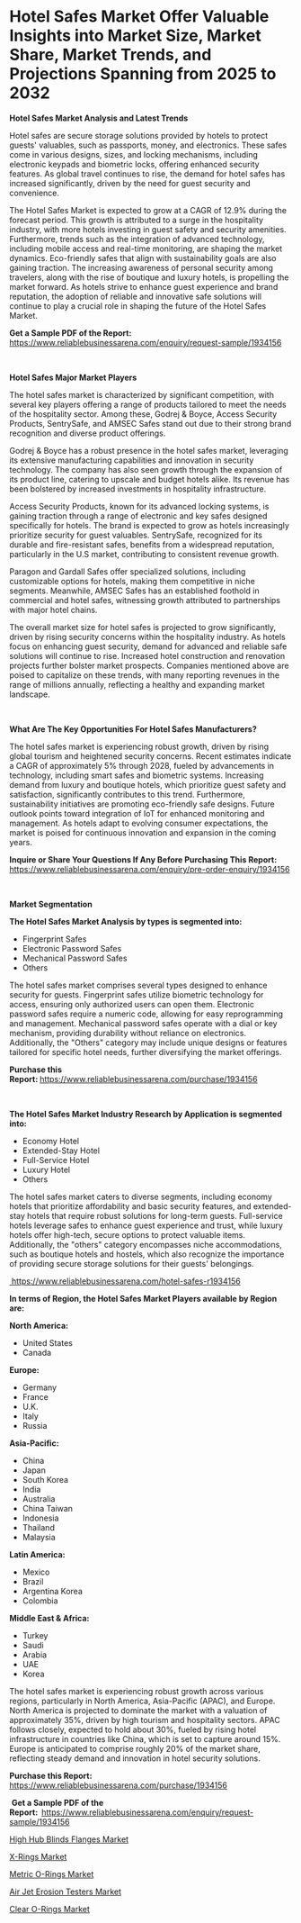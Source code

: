 <p><h1>Hotel Safes Market Offer Valuable Insights into Market Size, Market Share, Market Trends, and Projections Spanning from 2025 to 2032</h1></p><p><strong>Hotel Safes Market Analysis and Latest Trends</strong></p>
<p><p>Hotel safes are secure storage solutions provided by hotels to protect guests' valuables, such as passports, money, and electronics. These safes come in various designs, sizes, and locking mechanisms, including electronic keypads and biometric locks, offering enhanced security features. As global travel continues to rise, the demand for hotel safes has increased significantly, driven by the need for guest security and convenience.</p><p>The Hotel Safes Market is expected to grow at a CAGR of 12.9% during the forecast period. This growth is attributed to a surge in the hospitality industry, with more hotels investing in guest safety and security amenities. Furthermore, trends such as the integration of advanced technology, including mobile access and real-time monitoring, are shaping the market dynamics. Eco-friendly safes that align with sustainability goals are also gaining traction. The increasing awareness of personal security among travelers, along with the rise of boutique and luxury hotels, is propelling the market forward. As hotels strive to enhance guest experience and brand reputation, the adoption of reliable and innovative safe solutions will continue to play a crucial role in shaping the future of the Hotel Safes Market.</p></p>
<p><strong>Get a Sample PDF of the Report:&nbsp;</strong> <a href="https://www.reliablebusinessarena.com/enquiry/request-sample/1934156?utm_campaign=2177&utm_medium=2&utm_source=Github&utm_content=ia&utm_term=28022025&utm_id=hotel-safes">https://www.reliablebusinessarena.com/enquiry/request-sample/1934156</a></p>
<p>&nbsp;</p>
<p><strong>Hotel Safes Major Market Players</strong></p>
<p><p>The hotel safes market is characterized by significant competition, with several key players offering a range of products tailored to meet the needs of the hospitality sector. Among these, Godrej & Boyce, Access Security Products, SentrySafe, and AMSEC Safes stand out due to their strong brand recognition and diverse product offerings.</p><p>Godrej & Boyce has a robust presence in the hotel safes market, leveraging its extensive manufacturing capabilities and innovation in security technology. The company has also seen growth through the expansion of its product line, catering to upscale and budget hotels alike. Its revenue has been bolstered by increased investments in hospitality infrastructure.</p><p>Access Security Products, known for its advanced locking systems, is gaining traction through a range of electronic and key safes designed specifically for hotels. The brand is expected to grow as hotels increasingly prioritize security for guest valuables. SentrySafe, recognized for its durable and fire-resistant safes, benefits from a widespread reputation, particularly in the U.S market, contributing to consistent revenue growth.</p><p>Paragon and Gardall Safes offer specialized solutions, including customizable options for hotels, making them competitive in niche segments. Meanwhile, AMSEC Safes has an established foothold in commercial and hotel safes, witnessing growth attributed to partnerships with major hotel chains.</p><p>The overall market size for hotel safes is projected to grow significantly, driven by rising security concerns within the hospitality industry. As hotels focus on enhancing guest security, demand for advanced and reliable safe solutions will continue to rise. Increased hotel construction and renovation projects further bolster market prospects. Companies mentioned above are poised to capitalize on these trends, with many reporting revenues in the range of millions annually, reflecting a healthy and expanding market landscape.</p></p>
<p>&nbsp;</p>
<p><strong>What Are The Key Opportunities For Hotel Safes Manufacturers?</strong></p>
<p><p>The hotel safes market is experiencing robust growth, driven by rising global tourism and heightened security concerns. Recent estimates indicate a CAGR of approximately 5% through 2028, fueled by advancements in technology, including smart safes and biometric systems. Increasing demand from luxury and boutique hotels, which prioritize guest safety and satisfaction, significantly contributes to this trend. Furthermore, sustainability initiatives are promoting eco-friendly safe designs. Future outlook points toward integration of IoT for enhanced monitoring and management. As hotels adapt to evolving consumer expectations, the market is poised for continuous innovation and expansion in the coming years.</p></p>
<p><strong>Inquire or Share Your Questions If Any Before Purchasing This Report:</strong> <a href="https://www.reliablebusinessarena.com/enquiry/pre-order-enquiry/1934156?utm_campaign=2177&utm_medium=2&utm_source=Github&utm_content=ia&utm_term=28022025&utm_id=hotel-safes">https://www.reliablebusinessarena.com/enquiry/pre-order-enquiry/1934156</a></p>
<p>&nbsp;</p>
<p><strong>Market Segmentation</strong></p>
<p><strong>The Hotel Safes Market Analysis by types is segmented into:</strong></p>
<p><ul><li>Fingerprint Safes</li><li>Electronic Password Safes</li><li>Mechanical Password Safes</li><li>Others</li></ul></p>
<p><p>The hotel safes market comprises several types designed to enhance security for guests. Fingerprint safes utilize biometric technology for access, ensuring only authorized users can open them. Electronic password safes require a numeric code, allowing for easy reprogramming and management. Mechanical password safes operate with a dial or key mechanism, providing durability without reliance on electronics. Additionally, the "Others" category may include unique designs or features tailored for specific hotel needs, further diversifying the market offerings.</p></p>
<p><strong>Purchase this Report:&nbsp;</strong><a href="https://www.reliablebusinessarena.com/purchase/1934156?utm_campaign=2177&utm_medium=2&utm_source=Github&utm_content=ia&utm_term=28022025&utm_id=hotel-safes">https://www.reliablebusinessarena.com/purchase/1934156</a></p>
<p>&nbsp;</p>
<p><strong>The Hotel Safes Market Industry Research by Application is segmented into:</strong></p>
<p><ul><li>Economy Hotel</li><li>Extended-Stay Hotel</li><li>Full-Service Hotel</li><li>Luxury Hotel</li><li>Others</li></ul></p>
<p><p>The hotel safes market caters to diverse segments, including economy hotels that prioritize affordability and basic security features, and extended-stay hotels that require robust solutions for long-term guests. Full-service hotels leverage safes to enhance guest experience and trust, while luxury hotels offer high-tech, secure options to protect valuable items. Additionally, the "others" category encompasses niche accommodations, such as boutique hotels and hostels, which also recognize the importance of providing secure storage solutions for their guests' belongings.</p></p>
<p><a href="https://www.reliablebusinessarena.com/hotel-safes-r1934156?utm_campaign=2177&utm_medium=2&utm_source=Github&utm_content=ia&utm_term=28022025&utm_id=hotel-safes">&nbsp;https://www.reliablebusinessarena.com/hotel-safes-r1934156</a></p>
<p><strong>In terms of Region, the Hotel Safes Market Players available by Region are:</strong></p>
<p>
    <p> <strong> North America: </strong>
        <ul>
            <li>United States</li>
            <li>Canada</li>
        </ul>
        </p> 
    <p> <strong> Europe: </strong>
        <ul>
            <li>Germany</li>
            <li>France</li>
            <li>U.K.</li>
            <li>Italy</li>
            <li>Russia</li>
        </ul>
        </p> 
    <p> <strong> Asia-Pacific: </strong>
        <ul>
            <li>China</li>
            <li>Japan</li>
            <li>South Korea</li>
            <li>India</li>
            <li>Australia</li>
            <li>China Taiwan</li>
            <li>Indonesia</li>
            <li>Thailand</li>
            <li>Malaysia</li>
        </ul>
        </p> 
    <p> <strong> Latin America: </strong>
        <ul>
            <li>Mexico</li>
            <li>Brazil</li>
            <li>Argentina Korea</li>
            <li>Colombia</li>
        </ul>
        </p> 
    <p> <strong> Middle East & Africa: </strong>
        <ul>
            <li>Turkey</li>
            <li>Saudi</li>
            <li>Arabia</li>
            <li>UAE</li>
            <li>Korea</li>
        </ul>
    </p>
    </p>
<p><p>The hotel safes market is experiencing robust growth across various regions, particularly in North America, Asia-Pacific (APAC), and Europe. North America is projected to dominate the market with a valuation of approximately 35%, driven by high tourism and hospitality sectors. APAC follows closely, expected to hold about 30%, fueled by rising hotel infrastructure in countries like China, which is set to capture around 15%. Europe is anticipated to comprise roughly 20% of the market share, reflecting steady demand and innovation in hotel security solutions.</p></p>
<p><strong>Purchase this Report: </strong><a href="https://www.reliablebusinessarena.com/purchase/1934156?utm_campaign=2177&utm_medium=2&utm_source=Github&utm_content=ia&utm_term=28022025&utm_id=hotel-safes">https://www.reliablebusinessarena.com/purchase/1934156</a></p>
<p>&nbsp;<strong>Get a Sample PDF of the Report:&nbsp;&nbsp;</strong><a href="https://www.reliablebusinessarena.com/enquiry/request-sample/1934156?utm_campaign=2177&utm_medium=2&utm_source=Github&utm_content=ia&utm_term=28022025&utm_id=hotel-safes">https://www.reliablebusinessarena.com/enquiry/request-sample/1934156</a></p>
<p><strong></strong></p>
<p><p><a href="https://github.com/snookhafizlp/Market-Research-Report-List-1/blob/main/high-hub-blinds-flanges-market.md?utm_campaign=2177&utm_medium=2&utm_source=Github&utm_content=ia&utm_term=28022025&utm_id=hotel-safes">High Hub Blinds Flanges Market</a></p><p><a href="https://github.com/guneycigdem35/Market-Research-Report-List-5/blob/main/x-rings-market.md?utm_campaign=2177&utm_medium=2&utm_source=Github&utm_content=ia&utm_term=28022025&utm_id=hotel-safes">X-Rings Market</a></p><p><a href="https://github.com/mabutironaldo/Market-Research-Report-List-7/blob/main/metric-o-rings-market.md?utm_campaign=2177&utm_medium=2&utm_source=Github&utm_content=ia&utm_term=28022025&utm_id=hotel-safes">Metric O-Rings Market</a></p><p><a href="https://github.com/biltzjusko10/Market-Research-Report-List-1/blob/main/air-jet-erosion-testers-market.md?utm_campaign=2177&utm_medium=2&utm_source=Github&utm_content=ia&utm_term=28022025&utm_id=hotel-safes">Air Jet Erosion Testers Market</a></p><p><a href="https://github.com/aletamarliay/Market-Research-Report-List-1/blob/main/clear-o-rings-market.md?utm_campaign=2177&utm_medium=2&utm_source=Github&utm_content=ia&utm_term=28022025&utm_id=hotel-safes">Clear O-Rings Market</a></p></p>